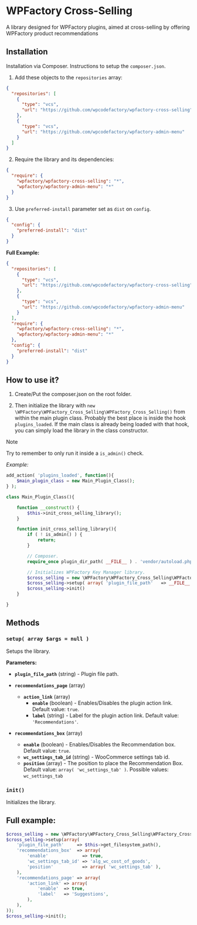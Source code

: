 # WPFactory Cross-Selling
A library designed for WPFactory plugins, aimed at cross-selling by offering WPFactory product recommendations

## Installation

Installation via Composer. Instructions to setup the `composer.json`.

1. Add these objects to the `repositories` array:

```json
{
  "repositories": [
    {
      "type": "vcs",
      "url": "https://github.com/wpcodefactory/wpfactory-cross-selling"
    },
    {
      "type": "vcs",
      "url": "https://github.com/wpcodefactory/wpfactory-admin-menu"
    }
  ]
}
```

2. Require the library and its dependencies:

```json
{
  "require": {
    "wpfactory/wpfactory-cross-selling": "*",
    "wpfactory/wpfactory-admin-menu": "*"
  }
}
```

3. Use `preferred-install` parameter set as `dist` on `config`.

```json
{
  "config": {
    "preferred-install": "dist"
  }
}
```

**Full Example:**

```json
{
  "repositories": [
    {
      "type": "vcs",
      "url": "https://github.com/wpcodefactory/wpfactory-cross-selling"
    },
    {
      "type": "vcs",
      "url": "https://github.com/wpcodefactory/wpfactory-admin-menu"
    }
  ],
  "require": {
    "wpfactory/wpfactory-cross-selling": "*",
    "wpfactory/wpfactory-admin-menu": "*"
  },
  "config": {
    "preferred-install": "dist"
  }
}
```

## How to use it?
1. Create/Put the composer.json on the root folder.

2. Then initialize the library with `new \WPFactory\WPFactory_Cross_Selling\WPFactory_Cross_Selling()` from within the main plugin class. Probably the best place is inside the hook `plugins_loaded`. If the main class is already being loaded with that hook, you can simply load the library in the class constructor.
> [!NOTE]  
> Try to remember to only run it inside a `is_admin()` check.

*Example:*

```php
add_action( 'plugins_loaded', function(){  
    $main_plugin_class = new Main_Plugin_Class();  
} );
```

```php
class Main_Plugin_Class(){

    function __construct() { 
        $this->init_cross_selling_library();
    }

    function init_cross_selling_library(){
        if ( ! is_admin() ) {
            return;
        }

        // Composer.
        require_once plugin_dir_path( __FILE__ ) . 'vendor/autoload.php';

        // Initializes WPFactory Key Manager library.
        $cross_selling = new \WPFactory\WPFactory_Cross_Selling\WPFactory_Cross_Selling();
        $cross_selling->setup( array( 'plugin_file_path'   => __FILE__ ) );
        $cross_selling->init()
    }

}
```

## Methods

### `setup( array $args = null )`

Setups the library.

**Parameters:**

* **`plugin_file_path`** (string) - Plugin file path.


* **`recommendations_page`** (array)
  * **`action_link`** (array)
    * **`enable`** (boolean) - Enables/Disables the plugin action link. Default value: `true`.
    * **`label`** (string) - Label for the plugin action link. Default value: `'Recommendations'`.


* **`recommendations_box`** (array)
  * **`enable`** (boolean) - Enables/Disables the Recommendation box. Default value: `true`.
  * **`wc_settings_tab_id`** (string) - WooCommerce settings tab id.
  * **`position`** (array) - The position to place the Recommendation Box. Default value: `array( 'wc_settings_tab' )`. Possible values: `wc_settings_tab` 

### `init()`

Initializes the library.

## Full example:

```php
$cross_selling = new \WPFactory\WPFactory_Cross_Selling\WPFactory_Cross_Selling();
$cross_selling->setup(array(
    'plugin_file_path'     => $this->get_filesystem_path(),
    'recommendations_box'  => array(
        'enable'             => true,
        'wc_settings_tab_id' => 'alg_wc_cost_of_goods',
        'position'           => array( 'wc_settings_tab' ),
    ),
    'recommendations_page' => array(
        'action_link' => array(
            'enable'  => true,
            'label'   => 'Suggestions',
        ),
    ),
));
$cross_selling->init();
```
